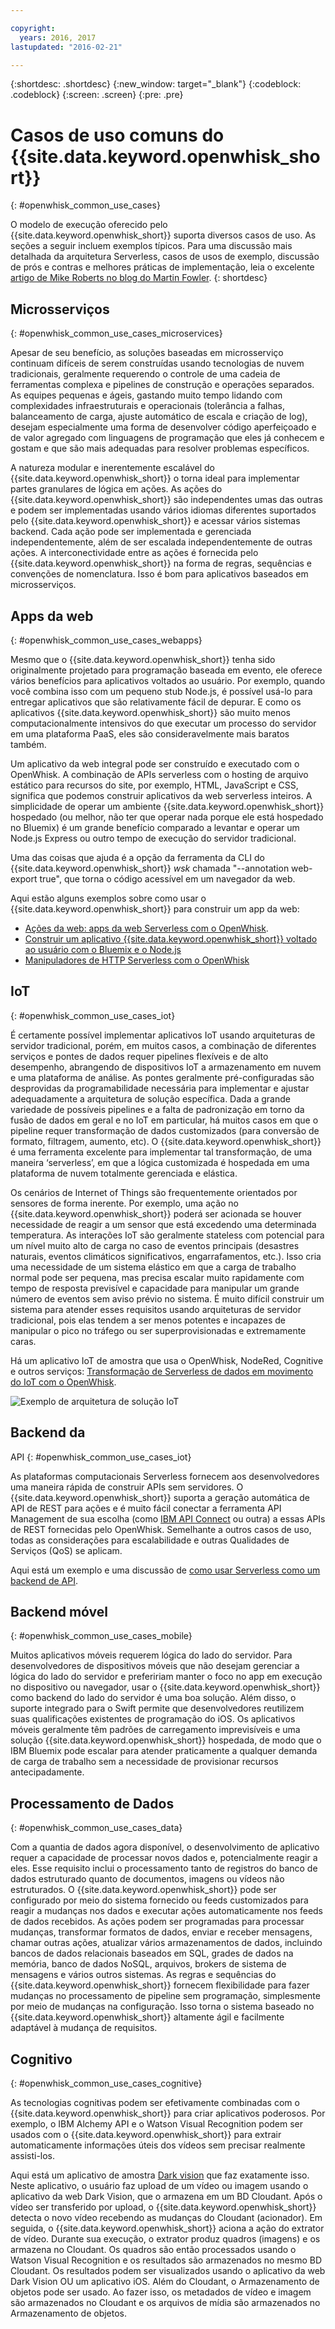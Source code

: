 ```yaml
---

copyright:
  years: 2016, 2017
lastupdated: "2016-02-21"

---
```


{:shortdesc: .shortdesc}
{:new_window: target="_blank"}
{:codeblock: .codeblock}
{:screen: .screen}
{:pre: .pre}

# Casos de uso comuns do {{site.data.keyword.openwhisk_short}}
{: #openwhisk_common_use_cases}

O modelo de execução oferecido pelo {{site.data.keyword.openwhisk_short}}
suporta diversos casos de uso. As seções a seguir incluem exemplos típicos. Para uma discussão mais detalhada da arquitetura Serverless, casos de usos de exemplo, discussão de prós e contras e melhores práticas de implementação, leia o excelente [artigo de Mike Roberts no blog do Martin Fowler](https://martinfowler.com/articles/serverless.html).
{: shortdesc}

## Microsserviços
{: #openwhisk_common_use_cases_microservices}

Apesar de seu benefício, as soluções baseadas em microsserviço continuam difíceis de serem construídas usando tecnologias de nuvem tradicionais, geralmente requerendo o controle de uma cadeia de ferramentas complexa e pipelines de construção e operações separados. As equipes pequenas e ágeis, gastando muito tempo lidando com complexidades infraestruturais e operacionais (tolerância a falhas, balanceamento de carga, ajuste automático de escala e criação de log), desejam especialmente uma forma de desenvolver código aperfeiçoado e de valor agregado com linguagens de programação que eles já conhecem e gostam e que são mais adequadas para resolver problemas específicos. 

A natureza modular e inerentemente escalável do {{site.data.keyword.openwhisk_short}} o torna ideal para implementar partes granulares de lógica em ações. As ações do {{site.data.keyword.openwhisk_short}} são independentes umas das outras e podem ser implementadas usando vários idiomas diferentes suportados pelo {{site.data.keyword.openwhisk_short}} e acessar vários sistemas backend. Cada ação pode ser implementada e gerenciada independentemente, além de ser escalada independentemente de outras ações. A interconectividade entre as ações é fornecida pelo {{site.data.keyword.openwhisk_short}} na forma de regras, sequências e convenções de nomenclatura. Isso é bom para aplicativos baseados em microsserviços.

## Apps da web
{: #openwhisk_common_use_cases_webapps}

Mesmo que o {{site.data.keyword.openwhisk_short}} tenha sido originalmente projetado para programação baseada em evento, ele oferece vários benefícios para aplicativos voltados ao usuário. Por exemplo, quando você combina isso com um pequeno stub Node.js, é possível usá-lo para entregar aplicativos que são relativamente fácil de depurar. E como os aplicativos {{site.data.keyword.openwhisk_short}} são muito menos computacionalmente intensivos do que executar um processo do servidor em uma plataforma PaaS, eles são consideravelmente mais baratos também. 

Um aplicativo da web integral pode ser construído e executado com o OpenWhisk. A combinação de APIs serverless com o hosting de arquivo estático para recursos do site, por exemplo, HTML, JavaScript e CSS, significa que podemos construir aplicativos da web serverless inteiros. A simplicidade de operar um ambiente {{site.data.keyword.openwhisk_short}} hospedado (ou melhor, não ter que operar nada porque ele está hospedado no Bluemix) é um grande benefício comparado a levantar e operar um Node.js Express ou outro tempo de execução do servidor tradicional.

Uma das coisas que ajuda é a opção da ferramenta da CLI do {{site.data.keyword.openwhisk_short}} *wsk* chamada "--annotation web-export true", que torna o código acessível em um navegador da web.

Aqui estão alguns exemplos sobre como usar o {{site.data.keyword.openwhisk_short}} para construir um app da web:
- [Ações da web: apps da web Serverless com o OpenWhisk](https://medium.com/openwhisk/web-actions-serverless-web-apps-with-openwhisk-f21db459f9ba).
- [Construir um aplicativo {{site.data.keyword.openwhisk_short}} voltado ao usuário com o Bluemix e o Node.js](https://www.ibm.com/developerworks/cloud/library/cl-openwhisk-node-bluemix-user-facing-app/index.html)
- [Manipuladores de HTTP Serverless com o OpenWhisk](https://medium.com/openwhisk/serverless-http-handlers-with-openwhisk-90a986cc7cdd)

## IoT
{: #openwhisk_common_use_cases_iot}

É certamente possível implementar aplicativos IoT usando arquiteturas de servidor tradicional, porém, em muitos casos, a combinação de diferentes serviços e pontes de dados requer pipelines flexíveis e de alto desempenho, abrangendo de dispositivos IoT a armazenamento em nuvem e uma plataforma de análise. As pontes geralmente pré-configuradas são desprovidas da programabilidade necessária para implementar e ajustar adequadamente a arquitetura de solução específica. Dada a grande variedade de possíveis pipelines e a falta de padronização em torno da fusão de dados em geral e no IoT em particular, há muitos casos em que o pipeline requer transformação de dados customizados (para conversão de formato, filtragem, aumento, etc). O {{site.data.keyword.openwhisk_short}} é uma ferramenta excelente para implementar tal transformação, de uma maneira ‘serverless’, em que a lógica customizada é hospedada em uma plataforma de nuvem totalmente gerenciada e elástica.

Os cenários de Internet of Things são frequentemente orientados por sensores de forma inerente. Por
exemplo, uma ação no {{site.data.keyword.openwhisk_short}} poderá ser
acionada se houver necessidade de reagir a um sensor que está excedendo uma determinada
temperatura. As interações IoT são geralmente stateless com potencial para um nível muito alto de carga no caso de eventos principais (desastres naturais, eventos climáticos significativos, engarrafamentos, etc.). Isso cria uma necessidade de um sistema elástico em que a carga de trabalho normal pode ser pequena, mas precisa escalar muito rapidamente com tempo de resposta previsível e capacidade para manipular um grande número de eventos sem aviso prévio no sistema. É muito difícil construir um sistema para atender esses requisitos usando arquiteturas de servidor tradicional, pois elas tendem a ser menos potentes e incapazes de manipular o pico no tráfego ou ser superprovisionadas e extremamente caras.

Há um aplicativo IoT de amostra que usa o OpenWhisk, NodeRed, Cognitive e outros serviços: [Transformação de Serverless de dados em movimento do IoT com o OpenWhisk](https://medium.com/openwhisk/serverless-transformation-of-iot-data-in-motion-with-openwhisk-272e36117d6c#.akt3ocjdt).

![Exemplo de arquitetura de solução IoT](images/IoT_solution_architecture_example.png)

## Backend da
API
{: #openwhisk_common_use_cases_iot}

As plataformas computacionais Serverless fornecem aos desenvolvedores uma maneira rápida de construir APIs sem servidores. O {{site.data.keyword.openwhisk_short}} suporta a geração automática de API de REST para ações e é muito fácil conectar a ferramenta API Management de sua escolha (como [IBM API Connect](https://www-03.ibm.com/software/products/en/api-connect) ou outra) a essas APIs de REST fornecidas pelo OpenWhisk. Semelhante a outros casos de uso, todas as considerações para escalabilidade e outras Qualidades de Serviços (QoS) se aplicam. 

Aqui está um exemplo e uma discussão de [como usar Serverless como um backend de API](https://martinfowler.com/articles/serverless.html#ACoupleOfExamples).

## Backend móvel
{: #openwhisk_common_use_cases_mobile}

Muitos aplicativos móveis requerem lógica do lado do servidor. Para desenvolvedores de dispositivos móveis que não desejam gerenciar a lógica do lado do servidor e prefeririam manter o foco no app em execução no dispositivo ou navegador, usar o {{site.data.keyword.openwhisk_short}} como backend do lado do servidor é uma boa solução. Além disso, o suporte integrado para o Swift permite que desenvolvedores reutilizem suas qualificações existentes de programação do iOS. Os aplicativos móveis geralmente têm padrões de carregamento imprevisíveis e uma solução {{site.data.keyword.openwhisk_short}} hospedada, de modo que o IBM Bluemix pode escalar para atender praticamente a qualquer demanda de carga de trabalho sem a necessidade de provisionar recursos antecipadamente.

## Processamento de Dados
{: #openwhisk_common_use_cases_data}

Com a quantia de dados agora disponível, o desenvolvimento de aplicativo requer a capacidade de processar novos dados e, potencialmente reagir a eles. Esse requisito inclui o processamento tanto de registros do banco de dados estruturado quanto de documentos, imagens ou vídeos não estruturados. O {{site.data.keyword.openwhisk_short}} pode ser configurado por meio do sistema fornecido ou feeds customizados para reagir a mudanças nos dados e executar ações automaticamente nos feeds de dados recebidos. As ações podem ser programadas para processar mudanças, transformar formatos de dados, enviar e receber mensagens, chamar outras ações, atualizar vários armazenamentos de dados, incluindo bancos de dados relacionais baseados em SQL, grades de dados na memória, banco de dados NoSQL, arquivos, brokers de sistema de mensagens e vários outros sistemas. As regras e sequências do {{site.data.keyword.openwhisk_short}} fornecem flexibilidade para fazer mudanças no processamento de pipeline sem programação, simplesmente por meio de mudanças na configuração. Isso torna o sistema baseado no {{site.data.keyword.openwhisk_short}} altamente ágil e facilmente adaptável à mudança de requisitos.

## Cognitivo
{: #openwhisk_common_use_cases_cognitive}

As tecnologias cognitivas podem ser efetivamente combinadas com o {{site.data.keyword.openwhisk_short}} para criar aplicativos poderosos. Por exemplo, o IBM Alchemy API e o Watson Visual Recognition podem ser usados com o {{site.data.keyword.openwhisk_short}} para extrair automaticamente informações úteis dos vídeos sem precisar realmente assisti-los. 

Aqui está um aplicativo de amostra [Dark vision](https://github.com/IBM-Bluemix/openwhisk-darkvisionapp) que faz exatamente isso. Neste aplicativo, o usuário faz upload de um vídeo ou imagem usando o aplicativo da web Dark Vision, que o armazena em um BD Cloudant. Após o vídeo ser transferido por upload, o {{site.data.keyword.openwhisk_short}} detecta o novo vídeo recebendo as mudanças do Cloudant (acionador). Em seguida, o {{site.data.keyword.openwhisk_short}} aciona a ação do extrator de vídeo. Durante sua execução, o extrator produz quadros (imagens) e os armazena no Cloudant. Os quadros são então processados usando o Watson Visual Recognition e os resultados são armazenados no mesmo BD Cloudant. Os resultados podem ser visualizados usando o aplicativo da web Dark Vision OU um aplicativo iOS. Além do Cloudant, o Armazenamento de objetos pode ser usado. Ao fazer isso, os metadados de vídeo e imagem são armazenados no Cloudant e os arquivos de mídia são armazenados no Armazenamento de objetos.
